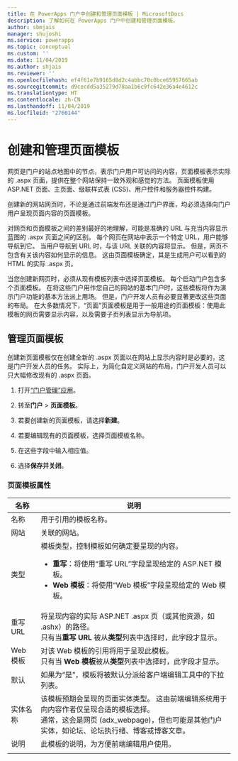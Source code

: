```yaml
---
title: 在 PowerApps 门户中创建和管理页面模板 | MicrosoftDocs
description: 了解如何在 PowerApps 门户中创建和管理页面模板。
author: sbmjais
manager: shujoshi
ms.service: powerapps
ms.topic: conceptual
ms.custom: ''
ms.date: 11/04/2019
ms.author: shjais
ms.reviewer: ''
ms.openlocfilehash: ef4f61e7b9165d8d2c4abbc70c0bce65957665ab
ms.sourcegitcommit: d9cecdd5a35279d78aa1b6c9fc642e36a4e4612c
ms.translationtype: HT
ms.contentlocale: zh-CN
ms.lasthandoff: 11/04/2019
ms.locfileid: "2760144"
---
```

# <a name="create-and-manage-page-templates"></a>创建和管理页面模板

网页是门户的站点地图中的节点，表示门户用户可访问的内容，页面模板表示实际的 .aspx 页面，提供在整个网站保持一致外观和感觉的方法。 页面模板使用 ASP.NET 页面、主页面、级联样式表 (CSS)、用户控件和服务器控件构建。

创建新的网站网页时，不论是通过前端发布还是通过门户界面，均必须选择向门户用户呈现页面内容的页面模板。

对网页和页面模板之间的差别最好的地理解，可能是准确的 URL 与充当内容显示蓝图的 .aspx 页面之间的区别。 每个网页在网站中表示一个特定 URL，用户能够导航到它。 当用户导航到 URL 时，与该 URL 关联的内容将显示。 但是，网页不包含有关该内容如何显示的信息。  这由页面模板确定，其是生成用户可以看到的 HTML 的实际 .aspx 页。

当您创建新网页时，必须从现有模板列表中选择页面模板。 每个启动门户包含多个页面模板。 在将这些门户用作您自己的网站的基本门户时，这些模板将作为演示门户功能的基本方法派上用场。 但是，门户开发人员有必要显著更改这些页面的布局。 在大多数情况下，“页面”页面模板是用于一般用途的页面模板：使用此模板的网页需要显示内容，以及需要子页列表显示为导航项。

## <a name="manage-page-templates"></a>管理页面模板

创建新页面模板仅在创建全新的 .aspx 页面以在网站上显示内容时是必要的，这是门户开发人员的任务。 实际上，为简化自定义网站的布局，门户开发人员可以只大幅修改现有的 .aspx 页面。

1. 打开[“门户管理”应用](configure-portal.md)。

2. 转至**门户** > **页面模板**。

3. 若要创建新的页面模板，请选择**新建**。

4. 若要编辑现有的页面模板，选择页面模板名称。

5. 在这些字段中输入相应值。

6. 选择**保存并关闭**。

### <a name="page-template-attributes"></a>页面模板属性

|​名称 |说明 |
|-----|--------|
|​名称    |用于引用的模板名称。   |
|网站   |关联的网站。   |
|类型   |模板类型，控制模板如何确定要呈现的内容。<ul><li>**重写**：将使用“重写 URL”字段呈现给定的 ASP.NET 模板。</li><li>**Web 模板**：将使用“Web 模板”字段呈现给定的 Web 模板。</li></ul>   |
|重写 URL   |将呈现内容的实际 ASP.NET .aspx 页（或其他资源，如 .ashx）的路径。<br> 只有当**重写 URL** 被从**类型**列表中选择时，此字段才显示。 |
|Web 模板   |对该 Web 模板的引用将用于呈现此模板。<br>只有当 **Web 模板**被从**类型**列表中选择时，此字段才显示。  |
|默认   |如果为“是”，模板将被默认分派给客户端编辑工具中的下拉列表。   |
|实体名称   |该模板预期会呈现的页面实体类型。 这由前端编辑系统用于向内容作者仅呈现合适的模板选择。<br>通常，这会是网页 (adx_webpage)，但也可能是其他门户实体，如论坛、论坛执行绪、博客或博客文章。   |
|说明  |此模板的说明，为方便前端编辑用户使用。 |
|||

